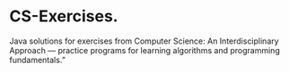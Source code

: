 # CS-Exercises.
Java solutions for exercises from Computer Science: An Interdisciplinary Approach — practice programs for learning algorithms and programming fundamentals.”
